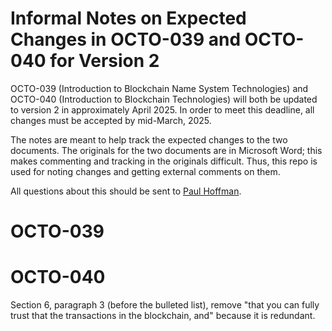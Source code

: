 # Informal Notes on Expected Changes in OCTO-039 and OCTO-040 for Version 2

OCTO-039 (Introduction to Blockchain Name System Technologies) and OCTO-040 (Introduction to Blockchain Technologies) will both be updated to version 2 in approximately April 2025.
In order to meet this deadline, all changes must be accepted by mid-March, 2025.

The notes are meant to help track the expected changes to the two documents.
The originals for the two documents are in Microsoft Word; this makes commenting and tracking in the originals difficult.
Thus, this repo is used for noting changes and getting external comments on them.

All questions about this should be sent to [Paul Hoffman](paul.hoffman@icann.org).

# OCTO-039

# OCTO-040

Section 6, paragraph 3 (before the bulleted list), remove "that you can fully trust that the transactions in the blockchain, and" because it is redundant.

